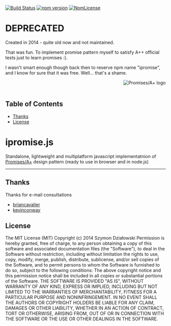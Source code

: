 [![Build Status](https://travis-ci.org/stopsopa/ipromise.svg?branch=v0.0.16)](https://travis-ci.org/stopsopa/ipromise)
[![npm version](https://badge.fury.io/js/%40stopsopa%2Fipromise.svg)](https://badge.fury.io/js/%40stopsopa%2Fipromise)
[![NpmLicense](https://img.shields.io/npm/l/@stopsopa/ipromise.svg)](https://github.com/stopsopa/ipromise/blob/master/LICENSE)

# DEPRECATED
Created in 2014 - quite old now and not maintained.

That was fun. To implement promise pattern myself to satisfy A++ official tests just to learn promises :).

I wasn't smart enough though back then to reserve npm name "ipromise", and I know for sure that it was free. Well... that's a shame.

<a href="http://promisesaplus.com/">
    <img src="http://promisesaplus.com/assets/logo-small.png" alt="Promises/A+ logo"
         title="Promises/A+ 1.0 compliant" align="right"/>
</a>

<dl><dt>&nbsp;</dt><dd>&nbsp;</dd></dl>

## Table of Contents

<!-- toc -->

- [Thanks](#thanks)
- [License](#license)

<!-- tocstop -->

<h1>ipromise.js </h1>

Standalone, lightweight and multiplatform javascript implementatnion of 
[Promises/A+](http://promises-aplus.github.com/promises-spec) design pattern (ready to use in browser and in node.js)


***

## Thanks

Thanks for e-mail consultations

- [briancavalier](https://github.com/briancavalier)
- [kevinconway](https://github.com/kevinconway)


## License

The MIT License (MIT)
Copyright (c) 2014 Szymon Działowski
Permission is hereby granted, free of charge, to any person obtaining a copy of this software and associated documentation files (the "Software"), to deal in the Software without restriction, including without limitation the rights to use, copy, modify, merge, publish, distribute, sublicense, and/or sell copies of the Software, and to permit persons to whom the Software is furnished to do so, subject to the following conditions:
The above copyright notice and this permission notice shall be included in all copies or substantial portions of the Software.
THE SOFTWARE IS PROVIDED "AS IS", WITHOUT WARRANTY OF ANY KIND, EXPRESS OR IMPLIED, INCLUDING BUT NOT LIMITED TO THE WARRANTIES OF MERCHANTABILITY, FITNESS FOR A PARTICULAR PURPOSE AND NONINFRINGEMENT. IN NO EVENT SHALL THE AUTHORS OR COPYRIGHT HOLDERS BE LIABLE FOR ANY CLAIM, DAMAGES OR OTHER LIABILITY, WHETHER IN AN ACTION OF CONTRACT, TORT OR OTHERWISE, ARISING FROM, OUT OF OR IN CONNECTION WITH THE SOFTWARE OR THE USE OR OTHER DEALINGS IN THE SOFTWARE.

